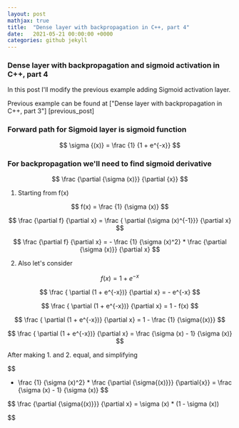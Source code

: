 ```yaml
---
layout: post
mathjax: true
title:  "Dense layer with backpropagation in C++, part 4"
date:   2021-05-21 00:00:00 +0000
categories: github jekyll
---
```


### Dense layer with backpropagation and sigmoid activation in C++, part 4

In this post I'll modify the previous example adding Sigmoid activation layer.

Previous example can be found at ["Dense layer with backpropagation in C++, part 3"] [previous_post]

### Forward path for Sigmoid layer is sigmoid function

$$ \sigma {(x)} = \frac {1} {1 + e^{-x}} $$

### For backpropagation we'll need to find sigmoid derivative

$$
\frac {\partial {\sigma (x)}} {\partial {x}}
$$


1. Starting from f(x)

$$
f(x) = \frac {1} {\sigma (x)}
$$

$$
\frac {\partial f} {\partial x} =  \frac { \partial {\sigma (x)^{-1}}} {\partial x}
$$

$$
\frac {\partial f} {\partial x} =  - \frac {1} {\sigma (x)^2} * \frac {\partial {\sigma (x)}} {\partial x}
$$

2. Also let's consider

$$
f(x) = 1 + e^{-x}
$$

$$
\frac { \partial (1 + e^{-x})} {\partial x} = - e^{-x}
$$

$$
\frac { \partial (1 + e^{-x})} {\partial x} = 1 - f(x)
$$

$$
\frac { \partial (1 + e^{-x})} {\partial x} = 1 - \frac {1} {\sigma{(x)}}
$$

$$
\frac { \partial (1 + e^{-x})} {\partial x} = \frac {\sigma (x) - 1} {\sigma (x)}
$$

After making 1. and 2. equal, and simplifying

$$
- \frac {1} {\sigma (x)^2} * \frac {\partial {\sigma{(x)}}} {\partial{x}} = \frac {\sigma (x) - 1} {\sigma (x)}
$$

$$
\frac {\partial {\sigma{(x)}}} {\partial x} = \sigma (x) * (1 - \sigma (x))

$$

